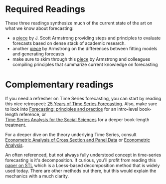 # Required Readings

These three readings synthesize much of the current state of the art on what we know about forecasting:

* a [piece](/readings/Armstrong2001.pdf) by J. Scott Armstrong providing steps and principles to evaluate forecasts based on dense stack of academic research. 
* another [piece](/readings/Armstrong2012.pdf) by Armstrong on the differences between fitting models and generating forecasts
* make sure to skim through this [piece](readings/Armstrong_etal2015.pdf) by Armstrong and colleagues compiling principles that summarize current knowledge on forecasting 

# Complementary readings 




If you need a refresher on Time Series forecasting, you can start by reading this nice retrospect: [25 Years of Time Series Forecasting](http://dx.doi.org.ezproxy.cul.columbia.edu/10.1016/j.ijforecast.2006.01.001). Also, make sure to look into [Forecasting: principles and practice](https://www.otexts.org/fpp) for an intro-level book-length reference, or  
[Time Series Analysis for the Social Sciences](http://www.cambridge.org/us/academic/subjects/politics-international-relations/research-methods-politics/time-series-analysis-social-sciences?format=PB&isbn=9780521691550) for a deeper book-length treatment. 

For a deeper dive on the theory underlying Time Series, consult [Econometric Analysis of Cross Section and Panel Data](https://mitpress.mit.edu/books/econometric-analysis-cross-section-and-panel-data) or [Econometric Analysis](https://www.pearsonhighered.com/program/Greene-Econometric-Analysis-7th-Edition/PGM305107.html). 

An often referenced, but not always fully understood concept in time-series forecasting is it's decomposition. If curious, you'll profit from reading this [paper on STL](http://www.wessa.net/download/stl.pdf) which is a Loess-based decomposition method that is widely used today. There are other methods out there, but this would explain the mechanics with a much clarity.
